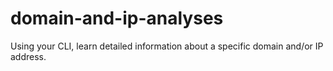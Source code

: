 # domain-and-ip-analyses
Using your CLI, learn detailed information about a specific domain and/or IP address.
